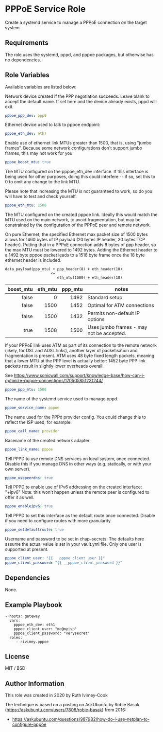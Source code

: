 # PPPoE Service Role

Create a systemd service to manage a PPPoE connection on the target system.

## Requirements

The role uses the systemd, pppd, and pppoe packages, but otherwise has no dependencies.

## Role Variables

Available variables are listed below:

Network device created if the PPP negotiation succeeds. Leave blank to accept
the default name. If set here and the device already exists, pppd will exit.

```yaml
pppoe_ppp_dev: ppp0
```

Ethernet device used to talk to pppoe endpoint:

```yaml
pppoe_eth_dev: eth7
```

Enable use of ethernet link MTUs greater than 1500, that is, using "jumbo frames". Because some
network configurations don't support jumbo frames, this may not work for you.

```yaml
pppoe_boost_mtu: true
```

The MTU configured on the pppoe_eth_dev interface. If this interface is being used for other 
purposes, doing this could interfere -- if so, set this to 0 to omit any change to the link
MTU.

Please note that increasing the MTU is not guaranteed to work, so do you will have to
test and check yourself.

```yaml
pppoe_eth_mtu: 1508
```

The MTU configured on the created pppoe link. Ideally this would match the MTU used on the
main network, to avoid fragmentation, but may be constrained by the configuration of the PPPoE
peer and remote network.

On pure Ethernet, the specified Ethernet max packet size of 1500 bytes allows for 1460 bytes of
IP payload (20 bytes IP header, 20 bytes TCP header). Putting that in a PPPoE connection adds 8
bytes of ppp header, so the max MTU must be lowered to 1492 bytes. Adding the Ethernet header
to a 1492 byte pppoe packet leads to a 1518 byte frame once the 18 byte ethernet header is
included.

    data_payload(ppp_mtu) + ppp_header(8) + eth_header(18) 
                         <= 
                            eth_mtu(1500) + eth_header(18)

| boost_mtu  | eth_mtu | ppp_mtu | notes                                      |
| ---------: | -------:| -------:| ------------------------------------------ |
| false      | 0       |    1492 | Standard setup                             |
| false      | 1500    |    1452 | Optimal for ATM connections                |
| false      | 1500    |    1432 | Permits non-default IP options             |
| true       | 1508    |    1500 | Uses jumbo frames - may not be accepted.   |

If your PPPoE link uses ATM as part of its connection to the remote network (likely, for DSL and
ADSL links), another layer of packetisation and fragmentation is present. ATM uses 48 byte fixed
length packets, meaning that a lower MTU at the PPP level is actually better: 1452 byte PPP link
packets result in slightly lower overheads overall.

See https://www.sonicwall.com/support/knowledge-base/how-can-i-optimize-pppoe-connections/170505851231244/ 

```yaml
pppoe_ppp_mtu: 1500
```

The name of the systemd service used to manage pppd.

```yaml
pppoe_service_name: pppoe
```

The name used for the PPPd provider config. You could change this to reflect the ISP used,
for example.

```yaml
pppoe_call_name: provider
```

Basename of the created network adapter.

```yaml
pppoe_link_name: pppoe
```

Tell PPPD to use remote DNS services on local system, once connected. Disable this if you
manage DNS in other ways (e.g. statically, or with your own server).
```yaml
pppoe_usepeerdns: true
```

Tell PPPD to enable use of IPv6 addressing on the created interface: "+ipv6"
Note: this won't happen unless the remote peer is configured to offer it as well.
```yaml
pppoe_enableipv6: true
```

Tell PPPD to set this interface as the default route once connected.  Disable if you need
to configure routes with more granularity.
```yaml
pppoe_setdefaultroute: true
```

Username and password to be set in chap-secrets. The defaults here assume the actual
value is set in your vault.yml file. Only one user is supported at present.

```yaml
pppoe_client_user: "{{ __pppoe_client_user }}"
pppoe_client_password: "{{ __pppoe_client_password }}"
```


## Dependencies

None.

## Example Playbook

    - hosts: gateway
      vars:
        pppoe_eth_dev: eth1
        pppoe_client_user: "me@myisp"
        pppoe_client_password: "verysecret"
      roles:
         - rivimey.pppoe

## License

MIT / BSD

## Author Information

This role was created in 2020 by Ruth Ivimey-Cook <ruth at ivimey.org>

The technique is based on a posting on AskUbuntu by Robie Basak (https://askubuntu.com/users/7808/robie-basak)
from 2016:

- https://askubuntu.com/questions/987982/how-do-i-use-netplan-to-configure-pppoe
